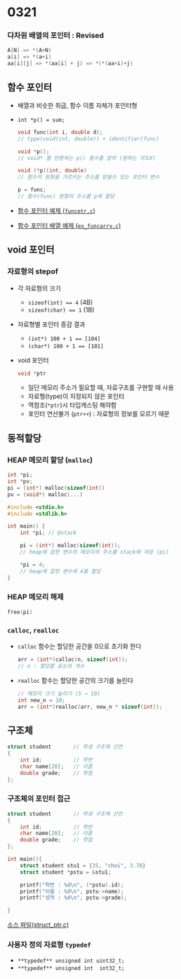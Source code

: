 # 0321

### 다차원 배열의 포인터 : Revised
```c
A[N] => *(A+N)
a[i] => *(a+i)
aa[i][j] => *(aa[i] + j) => *(*(aa+i)+j)
```


## 함수 포인터
- 배열과 비슷한 취급, 함수 이름 자체가 포인터형
- `int *p() = sum;`

    ```c
    void func(int i, double d);
    // type(void(int, double)) + identifier(func)

    void *p(); 
    // void* 를 반환하는 p() 함수를 정의 (원하는 의도X)

    void (*p)(int, double)
    // 함수의 원형을 가르키는 주소를 받을수 있는 포인터 변수

    p = func;
    // 함수(func) 원형의 주소를 p에 할당  
    ```
- [함수 포인터 예제 (`funcptr.c`)](./funcptr.c)
- [함수 포인터 배열 예제 (`ex_funcarry.c`)](./ex_funcarry.c)


## void 포인터
### 자료형의 stepof
- 각 자료형의 크기
  - `sizeof(int) == 4` (4B)
  - `sizeof(char) == 1` (1B)
- 자료형별 포인터 증감 결과
  - `(int*) 100 + 1 == [104]`
  - `(char*) 100 + 1 == [101]`

- void 포인터
  ```c
  void *ptr
  ```
  - 일단 메모리 주소가 필요할 때, 자료구조를 구현할 때 사용
  - 자료형(type)이 지정되지 않은 포인터
  - 역참조(`*ptr`)시 타입캐스팅 해야함
  - 포인터 연산불가 (`ptr++`) : 자료형의 정보를 모르기 때문

## 동적할당

### HEAP 메모리 할당 (`malloc`)
```c
int *pi;
int *pv;
pi = (int*) malloc(sizeof(int))
pv = (void*) malloc(...)
```

```c
#include <stdio.h>
#include <stdlib.h>

int main() {
    int *pi; // @stack

    pi = (int*) malloc(sizeof(int)); 
    // heap에 잡힌 변수의 메모리의 주소를 stack에 저장 (pi)

    *pi = 4; 
    // heap에 잡힌 변수에 4를 할당
}

```

### HEAP 메모리 해제
```c
free(pi)
```

### `calloc`, `realloc`
- `calloc` 함수는 할당한 공간을 0으로 초기화 한다
  ```c
  arr = (int*)calloc(n, sizeof(int));
  // n : 할당할 요소의 개수
  ```
- `realloc` 함수는 할당한 공간의 크기를 늘린다
  ```c
  // 메모리 크기 늘리기 (5 → 10)
  int new_n = 10;
  arr = (int*)realloc(arr, new_n * sizeof(int));
  ```

## 구조체
```c
struct student       // 학생 구조체 선언
{
	int id;          // 학번
	char name[20];   // 이름
	double grade;    // 학점
};
```

### 구조체의 포인터 접근
```c
struct student       // 학생 구조체 선언
{
	int id;          // 학번
	char name[20];   // 이름
	double grade;    // 학점
};

int main(){
    struct student stu1 = {35, "choi", 3.78}
    struct student *pstu = &stu1;

    printf("학번 : %d\n", (*pstu).id);
    printf("이름 : %d\n", pstu->name);
    printf("성적 : %d\n", pstu->grade);

}
```
[소스 파일(struct_ptr.c)](./struct_ptr.c)


### 사용자 정의 자료형 `typedef`

- `**typedef** unsigned int uint32_t;`
- `**typedef** unsigned int  int32_t;`